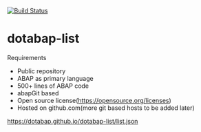 [![Build Status](https://travis-ci.org/dotabap/dotabap-list.svg?branch=master)](https://travis-ci.org/dotabap/dotabap-list)

# dotabap-list

Requirements
* Public repository
* ABAP as primary language
* 500+ lines of ABAP code
* abapGit based
* Open source license(https://opensource.org/licenses)
* Hosted on github.com(more git based hosts to be added later)

https://dotabap.github.io/dotabap-list/list.json

